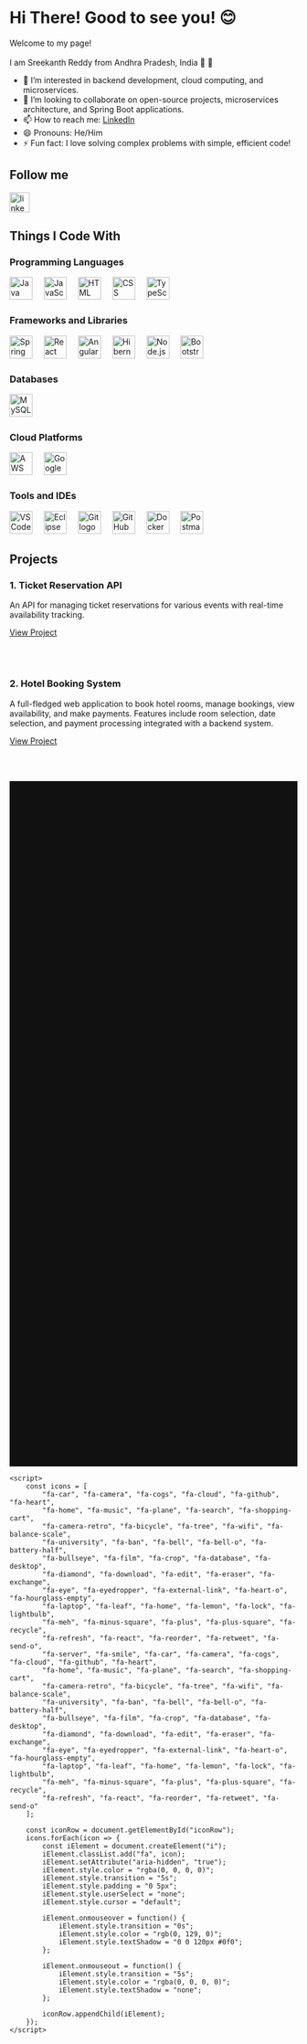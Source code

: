 

   <h1 align="left">Hi There! Good to see you! 😊</h1>

<p align="left">Welcome to my page!<br><br>I am Sreekanth Reddy from Andhra Pradesh, India  👋 👋</p>


- 👀 I’m interested in backend development, cloud computing, and microservices.
- 💞️ I’m looking to collaborate on open-source projects, microservices architecture, and Spring Boot applications.
- 📫 How to reach me: [LinkedIn](https://www.linkedin.com/in/sreekanth-reddy-vaddemani-2664a6225/)
- 😄 Pronouns: He/Him
- ⚡ Fun fact: I love solving complex problems with simple, efficient code!

 <h2 align="left">Follow me</h2>


<div align="left">
  <a href="https://www.linkedin.com/in/sreekanth-reddy-vaddemani-2664a6225/" target="_blank">
    <img src="https://img.shields.io/static/v1?message=LinkedIn&logo=linkedin&label=&color=0077B5&logoColor=white&labelColor=&style=for-the-badge" height="35" alt="linkedin logo"  />
  </a>
</div> 
<h2 align="left">Things I Code With</h2>
<h3 align="left">Programming Languages</h3>
<div align="left">
  <img src="https://skillicons.dev/icons?i=java" height="40" alt="Java logo" />
  <img width="12" />
  <img src="https://skillicons.dev/icons?i=js" height="40" alt="JavaScript logo" />
  <img width="12" />
  <img src="https://skillicons.dev/icons?i=html" height="40" alt="HTML logo" />
  <img width="12" />
  <img src="https://skillicons.dev/icons?i=css" height="40" alt="CSS logo" />
  <img width="12" />
  <img src="https://skillicons.dev/icons?i=ts" height="40" alt="TypeScript logo" />
</div>

<h3 align="left">Frameworks and Libraries</h3>
<div align="left">
  <img src="https://skillicons.dev/icons?i=spring" height="40" alt="Spring Boot logo" />
  <img width="12" />
  <img src="https://skillicons.dev/icons?i=react" height="40" alt="React logo" />
  <img width="12" />
  <img src="https://skillicons.dev/icons?i=angular" height="40" alt="Angular logo" />
  <img width="12" />
  <img src="https://skillicons.dev/icons?i=hibernate" height="40" alt="Hibernate logo" />
  <img width="12" />
  <img src="https://skillicons.dev/icons?i=nodejs" height="40" alt="Node.js logo" />
  <img width="12" />
  <img src="https://skillicons.dev/icons?i=bootstrap" height="40" alt="Bootstrap logo" />
  <img width="12" />
</div>

<h3 align="left">Databases</h3>
<div align="left">
  <img src="https://skillicons.dev/icons?i=mysql" height="40" alt="MySQL logo" />
  <img width="12" />
</div>

<h3 align="left">Cloud Platforms</h3>
<div align="left">
  <img src="https://skillicons.dev/icons?i=aws" height="40" alt="AWS logo" />
  <img width="12" />
   <img src="https://skillicons.dev/icons?i=googlecloud" height="40" alt="Google Cloud logo" />
</div>

<h3 align="left">Tools and IDEs</h3>
<div align="left">
  <img src="https://skillicons.dev/icons?i=vscode" height="40" alt="VSCode logo" />
  <img width="12" />
  <img src="https://skillicons.dev/icons?i=eclipse" height="40" alt="Eclipse logo" />
  <img width="12" />
  <img src="https://skillicons.dev/icons?i=git" height="40" alt="Git logo" />
  <img width="12" />
  <img src="https://skillicons.dev/icons?i=github" height="40" alt="GitHub logo" />
  <img width="12" />
  <img src="https://skillicons.dev/icons?i=docker" height="40" alt="Docker logo" />
  <img width="12" />
  <img src="https://skillicons.dev/icons?i=postman" height="40" alt="Postman logo" />
  <img width="12" />
</div>


<h2 align="left">Projects</h2>
<div align="left">
    <h3>1. Ticket Reservation API</h3>
  <p>An API for managing ticket reservations for various events with real-time availability tracking.</p>
  <a href="https://github.com/sreekanthreddyvaddemani/TicketReservationAPI" target="_blank">View Project</a>

  
  <br><br>

   
  <h3>2. Hotel Booking System</h3>
  <p>A full-fledged web application to book hotel rooms, manage bookings, view availability, and make payments. Features include room selection, date selection, and payment processing integrated with a backend system.</p>
  <a href="https://github.com/sreekanthreddyvaddemani/HotelBookingSystem" target="_blank">View Project</a>

  
  <br><br>

 <section style="position: relative; width: 100%; height: 30vh; background-color: #111; display: flex; flex-direction: column; overflow: hidden;">
        <div class="row" id="iconRow" style="display: flex; padding: 10px 0; font-size: 40px; flex-wrap: wrap;"></div>
    </section>

    <script>
        const icons = [
            "fa-car", "fa-camera", "fa-cogs", "fa-cloud", "fa-github", "fa-heart", 
            "fa-home", "fa-music", "fa-plane", "fa-search", "fa-shopping-cart", 
            "fa-camera-retro", "fa-bicycle", "fa-tree", "fa-wifi", "fa-balance-scale", 
            "fa-university", "fa-ban", "fa-bell", "fa-bell-o", "fa-battery-half", 
            "fa-bullseye", "fa-film", "fa-crop", "fa-database", "fa-desktop", 
            "fa-diamond", "fa-download", "fa-edit", "fa-eraser", "fa-exchange", 
            "fa-eye", "fa-eyedropper", "fa-external-link", "fa-heart-o", "fa-hourglass-empty", 
            "fa-laptop", "fa-leaf", "fa-home", "fa-lemon", "fa-lock", "fa-lightbulb", 
            "fa-meh", "fa-minus-square", "fa-plus", "fa-plus-square", "fa-recycle", 
            "fa-refresh", "fa-react", "fa-reorder", "fa-retweet", "fa-send-o", 
            "fa-server", "fa-smile", "fa-car", "fa-camera", "fa-cogs", "fa-cloud", "fa-github", "fa-heart", 
            "fa-home", "fa-music", "fa-plane", "fa-search", "fa-shopping-cart", 
            "fa-camera-retro", "fa-bicycle", "fa-tree", "fa-wifi", "fa-balance-scale", 
            "fa-university", "fa-ban", "fa-bell", "fa-bell-o", "fa-battery-half", 
            "fa-bullseye", "fa-film", "fa-crop", "fa-database", "fa-desktop", 
            "fa-diamond", "fa-download", "fa-edit", "fa-eraser", "fa-exchange", 
            "fa-eye", "fa-eyedropper", "fa-external-link", "fa-heart-o", "fa-hourglass-empty", 
            "fa-laptop", "fa-leaf", "fa-home", "fa-lemon", "fa-lock", "fa-lightbulb", 
            "fa-meh", "fa-minus-square", "fa-plus", "fa-plus-square", "fa-recycle", 
            "fa-refresh", "fa-react", "fa-reorder", "fa-retweet", "fa-send-o"
        ];

        const iconRow = document.getElementById("iconRow");
        icons.forEach(icon => {
            const iElement = document.createElement("i");
            iElement.classList.add("fa", icon);
            iElement.setAttribute("aria-hidden", "true");
            iElement.style.color = "rgba(0, 0, 0, 0)";
            iElement.style.transition = "5s";
            iElement.style.padding = "0 5px";
            iElement.style.userSelect = "none";
            iElement.style.cursor = "default";
            
            iElement.onmouseover = function() {
                iElement.style.transition = "0s";
                iElement.style.color = "rgb(0, 129, 0)";
                iElement.style.textShadow = "0 0 120px #0f0";
            };

            iElement.onmouseout = function() {
                iElement.style.transition = "5s";
                iElement.style.color = "rgba(0, 0, 0, 0)";
                iElement.style.textShadow = "none";
            };

            iconRow.appendChild(iElement);
        });
    </script>


 

</div>



